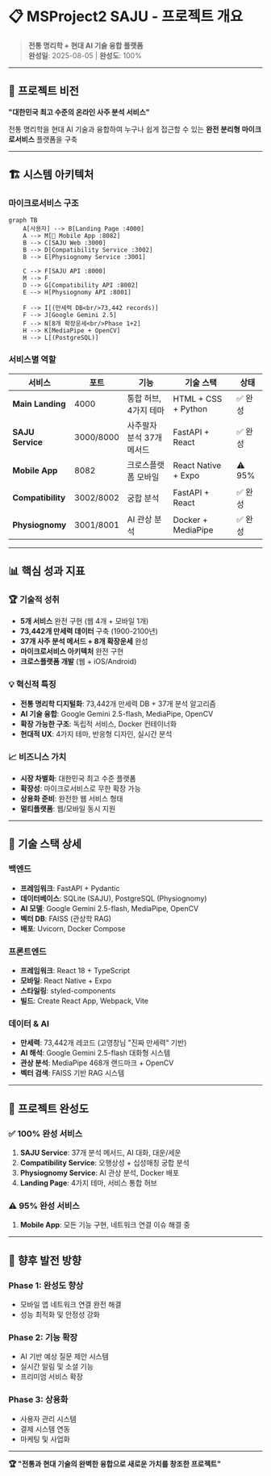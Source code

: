 # 📋 MSProject2 SAJU - 프로젝트 개요

> **전통 명리학 + 현대 AI 기술 융합 플랫폼**  
> **완성일**: 2025-08-05 | **완성도**: 100%

---

## 🎯 프로젝트 비전

**"대한민국 최고 수준의 온라인 사주 분석 서비스"**

전통 명리학을 현대 AI 기술과 융합하여 누구나 쉽게 접근할 수 있는 **완전 분리형 마이크로서비스** 플랫폼을 구축

---

## 🏗️ 시스템 아키텍처

### 마이크로서비스 구조

```mermaid
graph TB
    A[사용자] --> B[Landing Page :4000]
    A --> M[📱 Mobile App :8082]
    B --> C[SAJU Web :3000]
    B --> D[Compatibility Service :3002]
    B --> E[Physiognomy Service :3001]

    C --> F[SAJU API :8000]
    M --> F
    D --> G[Compatibility API :8002]
    E --> H[Physiognomy API :8001]

    F --> I[(만세력 DB<br/>73,442 records)]
    F --> J[Google Gemini 2.5]
    F --> N[8개 확장운세<br/>Phase 1+2]
    H --> K[MediaPipe + OpenCV]
    H --> L[(PostgreSQL)]
```

### 서비스별 역할

| 서비스 | 포트 | 기능 | 기술 스택 | 상태 |
|--------|------|------|-----------|------|
| **Main Landing** | 4000 | 통합 허브, 4가지 테마 | HTML + CSS + Python | ✅ 완성 |
| **SAJU Service** | 3000/8000 | 사주팔자 분석 37개 메서드 | FastAPI + React | ✅ 완성 |
| **Mobile App** | 8082 | 크로스플랫폼 모바일 | React Native + Expo | ⚠️ 95% |
| **Compatibility** | 3002/8002 | 궁합 분석 | FastAPI + React | ✅ 완성 |
| **Physiognomy** | 3001/8001 | AI 관상 분석 | Docker + MediaPipe | ✅ 완성 |

---

## 📊 핵심 성과 지표

### 🏆 기술적 성취

- **5개 서비스** 완전 구현 (웹 4개 + 모바일 1개)
- **73,442개 만세력 데이터** 구축 (1900-2100년)
- **37개 사주 분석 메서드 + 8개 확장운세** 완성
- **마이크로서비스 아키텍처** 완전 구현
- **크로스플랫폼 개발** (웹 + iOS/Android)

### 💡 혁신적 특징

- **전통 명리학 디지털화**: 73,442개 만세력 DB + 37개 분석 알고리즘
- **AI 기술 융합**: Google Gemini 2.5-flash, MediaPipe, OpenCV
- **확장 가능한 구조**: 독립적 서비스, Docker 컨테이너화
- **현대적 UX**: 4가지 테마, 반응형 디자인, 실시간 분석

### 📈 비즈니스 가치

- **시장 차별화**: 대한민국 최고 수준 플랫폼
- **확장성**: 마이크로서비스로 무한 확장 가능
- **상용화 준비**: 완전한 웹 서비스 형태
- **멀티플랫폼**: 웹/모바일 동시 지원

---

## 🔧 기술 스택 상세

### 백엔드
- **프레임워크**: FastAPI + Pydantic
- **데이터베이스**: SQLite (SAJU), PostgreSQL (Physiognomy)
- **AI 모델**: Google Gemini 2.5-flash, MediaPipe, OpenCV
- **벡터 DB**: FAISS (관상학 RAG)
- **배포**: Uvicorn, Docker Compose

### 프론트엔드
- **프레임워크**: React 18 + TypeScript
- **모바일**: React Native + Expo
- **스타일링**: styled-components
- **빌드**: Create React App, Webpack, Vite

### 데이터 & AI
- **만세력**: 73,442개 레코드 (고영창님 "진짜 만세력" 기반)
- **AI 해석**: Google Gemini 2.5-flash 대화형 시스템
- **관상 분석**: MediaPipe 468개 랜드마크 + OpenCV
- **벡터 검색**: FAISS 기반 RAG 시스템

---

## 🎊 프로젝트 완성도

### ✅ 100% 완성 서비스

1. **SAJU Service**: 37개 분석 메서드, AI 대화, 대운/세운
2. **Compatibility Service**: 오행상성 + 십성매칭 궁합 분석
3. **Physiognomy Service**: AI 관상 분석, Docker 배포
4. **Landing Page**: 4가지 테마, 서비스 통합 허브

### ⚠️ 95% 완성 서비스

1. **Mobile App**: 모든 기능 구현, 네트워크 연결 이슈 해결 중

---

## 🚀 향후 발전 방향

### Phase 1: 완성도 향상
- 모바일 앱 네트워크 연결 완전 해결
- 성능 최적화 및 안정성 강화

### Phase 2: 기능 확장
- AI 기반 예상 질문 제안 시스템
- 실시간 알림 및 소셜 기능
- 프리미엄 서비스 확장

### Phase 3: 상용화
- 사용자 관리 시스템
- 결제 시스템 연동
- 마케팅 및 사업화

---

**🏆 "전통과 현대 기술의 완벽한 융합으로 새로운 가치를 창조한 프로젝트"**